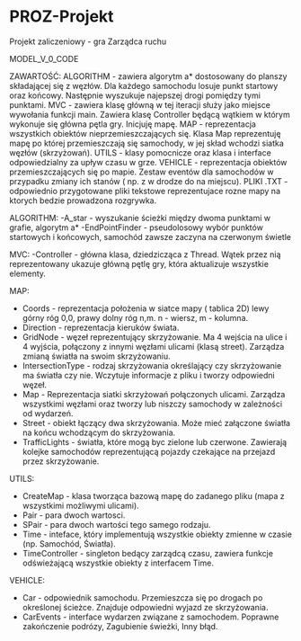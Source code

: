 # PROZ-Projekt
Projekt zaliczeniowy - gra Zarządca ruchu

MODEL_V_0_CODE

ZAWARTOŚĆ:
ALGORITHM - zawiera algorytm a* dostosowany do planszy składającej się z węzłów. Dla każdego samochodu losuje punkt startowy oraz końcowy. Następnie wyszukuje najepszej drogi pomiędzy tymi punktami.
MVC - zawiera klasę główną w tej iteracji służy jako miejsce wywołania funkcji main. Zawiera klasę Controller będącą wątkiem w którym wykonuje się główna pętla gry. Inicjuję mapę.
MAP - reprezentacja wszystkich obiektów nieprzemieszczających się. Klasa Map reprezentuję mapę po której przemieszczają się samochody, w jej skład wchodzi siatka węzłów (skrzyżowań).
UTILS - klasy pomocnicze oraz klasa i interface odpowiedzialny za upływ czasu w grze.
VEHICLE - reprezentacja obiektów przemieszczających się po mapie. Zestaw eventów dla samochodów w przypadku zmiany ich stanów ( np. z w drodze do na miejscu).
PLIKI .TXT - odpowiednio przygotowane pliki tekstowe reprezentujace rozne mapy na ktorych bedzie prowadzona rozgrywka.

ALGORITHM:
-A_star - wyszukanie ścieżki między dwoma punktami w grafie, algorytm a*
-EndPointFinder - pseudolosowy wybór punktów startowych i końcowych, samochód zawsze zaczyna na czerwonym świetle

MVC:
-Controller - główna klasa, dziedzicząca z Thread. Wątek przez nią reprezentowany ukazuje główną pętlę gry, która aktualizuje wszystkie elementy.

MAP:
- Coords - reprezentacja położenia w siatce mapy ( tablica 2D) lewy górny róg 0,0, prawy dolny róg n,m. n - wiersz, m - kolumna.
- Direction - reprezentacja kieruków świata.
- GridNode - węzeł reprezentujący skrzyżowanie. Ma 4 wejścia na ulice i 4 wyjścia, połączony z innymi węzłami ulicami (klasą street). Zarządza zmianą światła na swoim skrzyżowaniu.
- IntersectionType - rodzaj skrzyżowania określający czy skrzyżowanie ma światła czy nie. Wczytuje informacje z pliku i tworzy odpowiedni węzeł.
- Map - Reprezentacja siatki skrzyżowań połączonych ulicami. Zarządza wszystkimi węzłami oraz tworzy lub niszczy samochody w zależności od wydarzeń.
- Street - obiekt łączący dwa skrzyżowania. Może mieć załączone światła na końcu wchodzącym do skrzyżowania.
- TrafficLights - światła, które mogą byc zielone lub czerwone. Zawierają kolejke samochodów reprezentującą pojazdy czekające na przejazd przez skrzyżowanie.

UTILS:
- CreateMap - klasa tworząca bazową mapę do zadanego pliku (mapa z wszystkimi możliwymi ulicami).
- Pair - para dwoch wartosci.
- SPair - para dwoch wartości tego samego rodzaju.
- Time - inteface, który implementują wszystkie obiekty zmienne w czasie (np. Samochód, Światła).
- TimeController - singleton bedący zarządcą czasu, zawiera funkcje odświeżającą wszystkie obiekty z interfacem Time.

VEHICLE:
- Car - odpowiednik samochodu. Przemieszcza się po drogach po określonej ścieżce. Znajduje odpowiedni wyjazd ze skrzyżowania.
- CarEvents - interface wydarzen związane z samochodem. Poprawne zakończenie podrózy, Zagubienie świeżki, Inny błąd.
